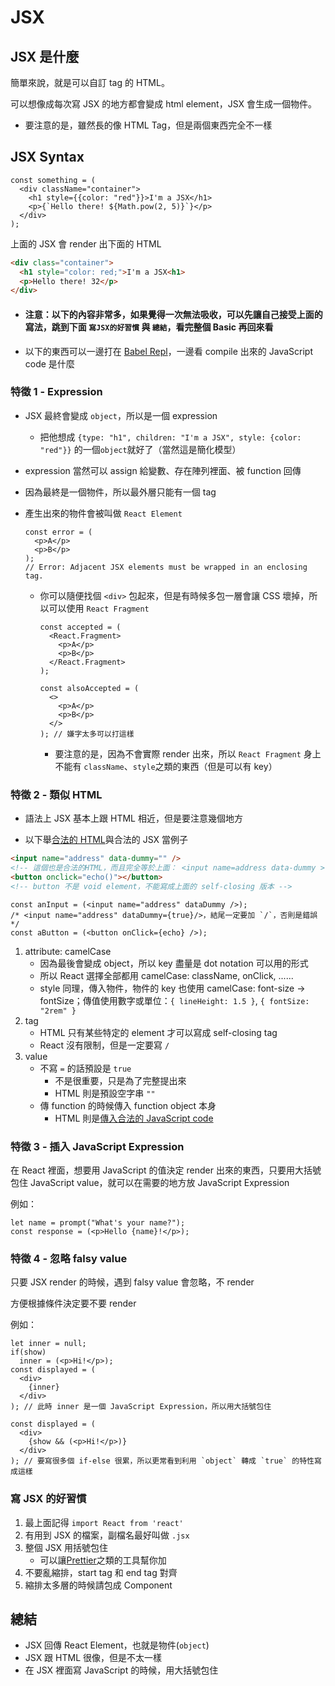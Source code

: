 # JSX

## JSX 是什麼

簡單來說，就是可以自訂 tag 的 HTML。

可以想像成每次寫 JSX 的地方都會變成 html element，JSX 會生成一個物件。

- 要注意的是，雖然長的像 HTML Tag，但是兩個東西完全不一樣

## JSX Syntax

```JSX
const something = (
  <div className="container">
    <h1 style={{color: "red"}}>I'm a JSX</h1>
    <p>{`Hello there! ${Math.pow(2, 5)}`}</p>
  </div>
);
```

上面的 JSX 會 render 出下面的 HTML

```html
<div class="container">
  <h1 style="color: red;">I'm a JSX<h1>
  <p>Hello there! 32</p>
</div>
```

- #### 注意：以下的內容非常多，如果覺得一次無法吸收，可以先讓自己接受上面的寫法，跳到下面 `寫JSX的好習慣` 與 `總結`，看完整個 Basic 再回來看
- 以下的東西可以一邊打在 [Babel Repl](https://babeljs.io/repl/#?babili=false&browsers=&build=&builtIns=false&spec=false&loose=false&code_lz=Q&debug=false&forceAllTransforms=false&shippedProposals=false&circleciRepo=&evaluate=false&fileSize=false&timeTravel=false&sourceType=module&lineWrap=true&presets=es2015%2Creact%2Cstage-2&prettier=false&targets=&version=7.6.0&externalPlugins=)，一邊看 compile 出來的 JavaScript code 是什麼

### 特徵 1 - Expression

- JSX 最終會變成 `object`，所以是一個 expression
  - 把他想成 `{type: "h1", children: "I'm a JSX", style: {color: "red"}}` 的一個`object`就好了（當然這是簡化模型）
- expression 當然可以 assign 給變數、存在陣列裡面、被 function 回傳
- 因為最終是一個物件，所以最外層只能有一個 tag
- 產生出來的物件會被叫做 `React Element`

  ```JSX
  const error = (
    <p>A</p>
    <p>B</p>
  );
  // Error: Adjacent JSX elements must be wrapped in an enclosing tag.
  ```

  - 你可以隨便找個 `<div>` 包起來，但是有時候多包一層會讓 CSS 壞掉，所以可以使用 `React Fragment`

    ```JSX
    const accepted = (
      <React.Fragment>
        <p>A</p>
        <p>B</p>
      </React.Fragment>
    );

    const alsoAccepted = (
      <>
        <p>A</p>
        <p>B</p>
      </>
    ); // 嫌字太多可以打這樣
    ```

    - 要注意的是，因為不會實際 render 出來，所以 `React Fragment` 身上不能有 `className`、`style`之類的東西（但是可以有 key）

### 特徵 2 - 類似 HTML

- 語法上 JSX 基本上跟 HTML 相近，但是要注意幾個地方

- 以下舉[合法的 HTML](https://html.spec.whatwg.org/#a-quick-introduction-to-html)與合法的 JSX 當例子

```html
<input name="address" data-dummy="" />
<!-- 這個也是合法的HTML，而且完全等於上面： <input name=address data-dummy > -->
<button onclick="echo()"></button>
<!-- button 不是 void element，不能寫成上面的 self-closing 版本 -->
```

```JSX
const anInput = (<input name="address" dataDummy />);
/* <input name="address" dataDummy={true}/>，結尾一定要加 `/`，否則是錯誤 */
const aButton = (<button onClick={echo} />);
```

1. attribute: camelCase
   - 因為最後會變成 object，所以 key 盡量是 dot notation 可以用的形式
   - 所以 React 選擇全部都用 camelCase: className, onClick, ......
   - style 同理，傳入物件，物件的 key 也使用 camelCase: font-size -> fontSize；傳值使用數字或單位：`{ lineHeight: 1.5 }`, `{ fontSize: "2rem" }`
2. tag
   - HTML 只有某些特定的 element 才可以寫成 self-closing tag
   - React 沒有限制，但是一定要寫 `/`
3. value
   - 不寫 `=` 的話預設是 `true`
     - 不是很重要，只是為了完整提出來
     - HTML 則是預設空字串 `""`
   - 傳 function 的時候傳入 function object 本身
     - HTML 則是[傳入合法的 JavaScript code](https://html.spec.whatwg.org/#event-handler-content-attributes)

### 特徵 3 - 插入 JavaScript Expression

在 React 裡面，想要用 JavaScript 的值決定 render 出來的東西，只要用大括號包住 JavaScript value，就可以在需要的地方放 JavaScript Expression

例如：

```JSX
let name = prompt("What's your name?");
const response = (<p>Hello {name}!</p>);
```

### 特徵 4 - 忽略 falsy value

只要 JSX render 的時候，遇到 falsy value 會忽略，不 render

方便根據條件決定要不要 render

例如：

```JSX
let inner = null;
if(show)
  inner = (<p>Hi!</p>);
const displayed = (
  <div>
    {inner}
  </div>
); // 此時 inner 是一個 JavaScript Expression，所以用大括號包住
```

```JSX
const displayed = (
  <div>
    {show && (<p>Hi!</p>)}
  </div>
); // 要寫很多個 if-else 很累，所以更常看到利用 `object` 轉成 `true` 的特性寫成這樣
```

### 寫 JSX 的好習慣

1. 最上面記得 `import React from 'react'`
2. 有用到 JSX 的檔案，副檔名最好叫做 `.jsx`
3. 整個 JSX 用括號包住
   - 可以讓[Prettier](https://marketplace.visualstudio.com/items?itemName=esbenp.prettier-vscode)之類的工具幫你加
4. 不要亂縮排，start tag 和 end tag 對齊
5. 縮排太多層的時候請包成 Component

## 總結

- JSX 回傳 React Element，也就是物件(`object`)
- JSX 跟 HTML 很像，但是不太一樣
- 在 JSX 裡面寫 JavaScript 的時候，用大括號包住
